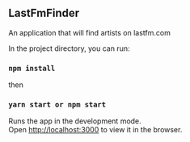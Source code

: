 ## LastFmFinder

An application that will find artists on lastfm.com

In the project directory, you can run:

### `npm install`

then

### `yarn start or npm start`

Runs the app in the development mode.<br />
Open [http://localhost:3000](http://localhost:3000) to view it in the browser.